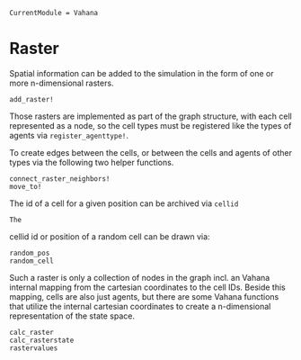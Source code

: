 ```@meta
CurrentModule = Vahana
```

# Raster

Spatial information can be added to the simulation in the form of one
or more n-dimensional rasters. 

```@docs
add_raster!
```

Those rasters are implemented as part of the graph structure, with
each cell represented as a node, so the cell types must be registered
like the types of agents via `register_agenttype!`.

To create edges between the cells, or between the cells and agents of
other types via the following two helper functions.

```@docs
connect_raster_neighbors!
move_to!
```

The id of a cell for a given position can be archived via `cellid`

```@docs
The
```

cellid id or position of a random cell can be drawn via:

```@docs
random_pos
random_cell
```
Such a raster is only a collection of nodes in the graph incl. an
Vahana internal mapping from the cartesian coordinates to the cell
IDs. Beside this mapping, cells are also just agents, but there are
some Vahana functions that utilize the internal cartesian coordinates
to create a n-dimensional representation of the state space.

```@docs
calc_raster
calc_rasterstate
rastervalues
```

